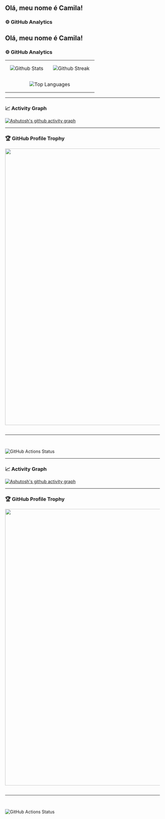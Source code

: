 ## Olá, meu nome é Camila!

### ⚙️ GitHub Analytics

## Olá, meu nome é Camila!

### ⚙️ GitHub Analytics

<table style="width: 100%; border-collapse: collapse;">
  <tbody style="text-align: center;">
    <tr>
      <td style="padding: 16px; border: none;">
        <img
          src="https://github-readme-stats.vercel.app/api?username=TeixeiraCamila&theme=onedark&hide_border=false&include_all_commits=true"
          alt="Github Stats"
        />
      </td>
      <td style="padding: 16px; border: none;">
        <img
          src="https://github-readme-streak-stats.herokuapp.com/?user=TeixeiraCamila&theme=onedark&hide_border=false"
          alt="Github Streak"
        />
      </td>
    </tr>
    <tr>
      <td colspan="2" style="padding: 16px; text-align: center; border: none;">
        <img
          src="https://github-readme-stats.vercel.app/api/top-langs/?username=TeixeiraCamila&theme=onedark&hide_border=false&include_all_commits=true&count_private=true&layout=compact"
          alt="Top Languages"
        />
      </td>
    </tr>
  </tbody>
</table>

---

### 📈 Activity Graph

[![Ashutosh's github activity graph](https://github-readme-activity-graph.vercel.app/graph?username=TeixeiraCamila&bg_color=282c34&color=e4bf7a&line=df6d74&point=4e4942&area=true&hide_border=true)](https://github.com/ashutosh00710/github-readme-activity-graph)

---

### 🏆 GitHub Profile Trophy

<div align="center">
  <a
    href="https://github.com/ryo-ma/github-profile-trophy"
    title="repositório de troféus"
  >
    <img
      width="900"
      src="https://github-profile-trophy.vercel.app/?username=TeixeiraCamila&column=8&theme=onedark&no-frame=true&no-bg=true"
    />

  </a>
</div>

<br>

---

<br>

![GitHub Actions Status](https://img.shields.io/github/workflow/status/TeixeiraCamila/MeuProjeto/CI?style=flat-square)


---

### 📈 Activity Graph

[![Ashutosh's github activity graph](https://github-readme-activity-graph.vercel.app/graph?username=TeixeiraCamila&bg_color=282c34&color=e4bf7a&line=df6d74&point=4e4942&area=true&hide_border=true)](https://github.com/ashutosh00710/github-readme-activity-graph)

---

### 🏆 GitHub Profile Trophy

<div align="center">
  <a
    href="https://github.com/ryo-ma/github-profile-trophy"
    title="repositório de troféus"
  >
    <img
      width="900"
      src="https://github-profile-trophy.vercel.app/?username=TeixeiraCamila&column=8&theme=onedark&no-frame=true&no-bg=true"
    />

  </a>
</div>

<br>

---

<br>

![GitHub Actions Status](https://img.shields.io/github/workflow/status/TeixeiraCamila/MeuProjeto/CI?style=flat-square)
